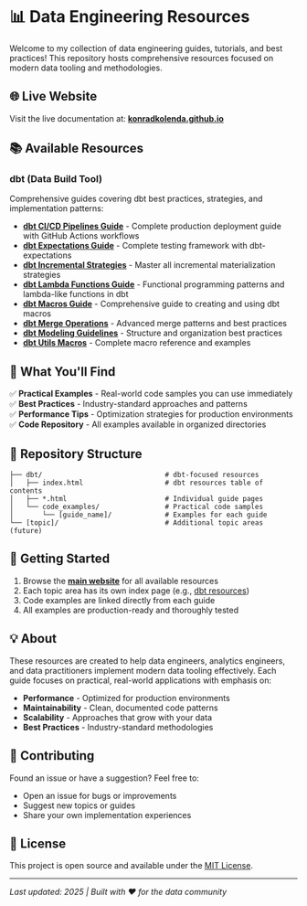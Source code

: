 # 📊 Data Engineering Resources

Welcome to my collection of data engineering guides, tutorials, and best practices! This repository hosts comprehensive resources focused on modern data tooling and methodologies.

## 🌐 Live Website

Visit the live documentation at: **[konradkolenda.github.io](https://konradkolenda.github.io)**

## 📚 Available Resources

### dbt (Data Build Tool)
Comprehensive guides covering dbt best practices, strategies, and implementation patterns:

- **[dbt CI/CD Pipelines Guide](https://konradkolenda.github.io/dbt/dbt_cicd_pipelines_guide.html)** - Complete production deployment guide with GitHub Actions workflows
- **[dbt Expectations Guide](https://konradkolenda.github.io/dbt/dbt_expectations_comprehensive_summary.html)** - Complete testing framework with dbt-expectations
- **[dbt Incremental Strategies](https://konradkolenda.github.io/dbt/dbt_incremental_strategies_guide.html)** - Master all incremental materialization strategies
- **[dbt Lambda Functions Guide](https://konradkolenda.github.io/dbt/dbt_lambda_functions_comprehensive_guide.html)** - Functional programming patterns and lambda-like functions in dbt
- **[dbt Macros Guide](https://konradkolenda.github.io/dbt/dbt_macros_comprehensive_guide.html)** - Comprehensive guide to creating and using dbt macros
- **[dbt Merge Operations](https://konradkolenda.github.io/dbt/dbt_merge_complete_guide.html)** - Advanced merge patterns and best practices
- **[dbt Modeling Guidelines](https://konradkolenda.github.io/dbt/dbt_modeling_guidelines.html)** - Structure and organization best practices
- **[dbt Utils Macros](https://konradkolenda.github.io/dbt/dbt_utils_macros_comprehensive_summary.html)** - Complete macro reference and examples

## 🔧 What You'll Find

✅ **Practical Examples** - Real-world code samples you can use immediately  
✅ **Best Practices** - Industry-standard approaches and patterns  
✅ **Performance Tips** - Optimization strategies for production environments  
✅ **Code Repository** - All examples available in organized directories  

## 📁 Repository Structure

```
├── dbt/                              # dbt-focused resources
│   ├── index.html                    # dbt resources table of contents
│   ├── *.html                        # Individual guide pages
│   └── code_examples/                # Practical code samples
│       └── [guide_name]/             # Examples for each guide
└── [topic]/                          # Additional topic areas (future)
```

## 🚀 Getting Started

1. Browse the **[main website](https://konradkolenda.github.io)** for all available resources
2. Each topic area has its own index page (e.g., [dbt resources](https://konradkolenda.github.io/dbt/))
3. Code examples are linked directly from each guide
4. All examples are production-ready and thoroughly tested

## 💡 About

These resources are created to help data engineers, analytics engineers, and data practitioners implement modern data tooling effectively. Each guide focuses on practical, real-world applications with emphasis on:

- **Performance** - Optimized for production environments
- **Maintainability** - Clean, documented code patterns
- **Scalability** - Approaches that grow with your data
- **Best Practices** - Industry-standard methodologies

## 🤝 Contributing

Found an issue or have a suggestion? Feel free to:
- Open an issue for bugs or improvements
- Suggest new topics or guides
- Share your own implementation experiences

## 📄 License

This project is open source and available under the [MIT License](LICENSE).

---

*Last updated: 2025 | Built with ❤️ for the data community*